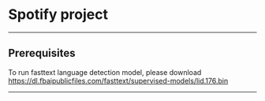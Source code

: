 # Spotify project

---
## Prerequisites
To run fasttext language detection model, please download https://dl.fbaipublicfiles.com/fasttext/supervised-models/lid.176.bin

---